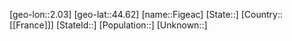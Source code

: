 ﻿---
location: [44.62,2.03]
type: City
tags:
- geo/City


SpocWebEntityId: 30162
isDeleted: false
confidential: public

---
[geo-lon::2.03]
[geo-lat::44.62]
[name::Figeac]
[State::]
[Country::[[France]]]
[StateId::]
[Population::]
[Unknown::]

